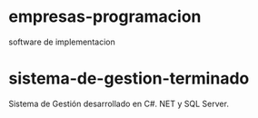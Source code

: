 # empresas-programacion
software de implementacion
# sistema-de-gestion-terminado
Sistema de Gestión desarrollado en C#. NET y SQL Server.

